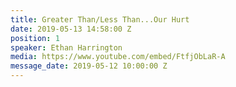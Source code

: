 ```yaml
---
title: Greater Than/Less Than...Our Hurt
date: 2019-05-13 14:58:00 Z
position: 1
speaker: Ethan Harrington
media: https://www.youtube.com/embed/FtfjObLaR-A
message_date: 2019-05-12 10:00:00 Z
---
```


